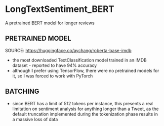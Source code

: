 # LongTextSentiment_BERT
A pretrained BERT model for longer reviews

## PRETRAINED MODEL

SOURCE: https://huggingface.co/aychang/roberta-base-imdb

- the most downloaded TextClassification model trained in an IMDB dataset - reported to have 94% accuracy
- although I prefer using TensorFlow, there were no pretrained models for it, so I was forced to work with PyTorch

## BATCHING

- since BERT has a limit of 512 tokens per instance, this presents a real limitation on sentiment analysis for anything longer than a Tweet, as the default truncation implemented during the tokenization phase results in a massive loss of data 
